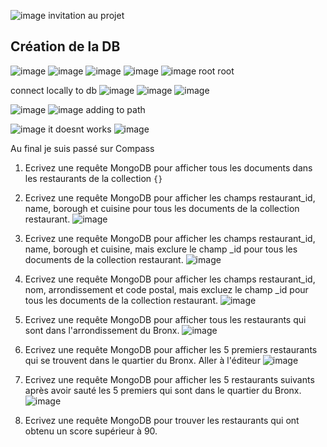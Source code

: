 ![image](https://user-images.githubusercontent.com/49844846/148751895-c295cc19-e880-4569-ab95-e9c10d22c983.png)
invitation au projet 


## Création de la DB
![image](https://user-images.githubusercontent.com/49844846/148752441-862b85ac-9b18-4d52-9a36-3fa82343e649.png)
![image](https://user-images.githubusercontent.com/49844846/148752469-45389ae2-bdae-41e0-8e54-e683c3ebe281.png)
![image](https://user-images.githubusercontent.com/49844846/148752765-da8f2255-32a3-4322-9716-68fb81eb3357.png)
![image](https://user-images.githubusercontent.com/49844846/148752812-99ee33b8-ea36-4a5c-a079-c8319453fbcf.png)
![image](https://user-images.githubusercontent.com/49844846/148753028-c518ecec-eb1b-4cae-a773-5a60df5a0554.png)
root root

connect locally to db
![image](https://user-images.githubusercontent.com/49844846/148753665-c0186995-828c-4223-9c4f-e8e3a9d90c5f.png)
![image](https://user-images.githubusercontent.com/49844846/148753686-a7baed42-1c55-413b-9217-ad548f419968.png)
![image](https://user-images.githubusercontent.com/49844846/148753735-5d2251d3-51fd-4ef6-a2fd-c9d47ffd75bc.png)

![image](https://user-images.githubusercontent.com/49844846/148754018-5646dc93-ecae-481b-b38e-13c5820a938e.png)
![image](https://user-images.githubusercontent.com/49844846/148754279-2ca56aae-99d7-4591-88c3-1f37167db86a.png)
adding to path

![image](https://user-images.githubusercontent.com/49844846/148754484-b0612caa-3d07-4077-bc9d-afdf255e6f48.png)
it doesnt works
![image](https://user-images.githubusercontent.com/49844846/148756024-06e093ae-9b81-40ec-8a99-0fec5cf99cc0.png)

Au final je suis passé sur Compass

1. Ecrivez une requête MongoDB pour afficher tous les documents dans les restaurants de la collection
`{}`

2. Ecrivez une requête MongoDB pour afficher les champs restaurant_id, name, borough et cuisine pour tous les documents de la collection restaurant.
![image](https://user-images.githubusercontent.com/49844846/148758701-9c03ca71-e2a5-4e4b-bc7f-fc66e23ffecc.png)

3. Ecrivez une requête MongoDB pour afficher les champs restaurant_id, name, borough et cuisine, mais exclure le champ _id pour tous les documents de la collection restaurant. 
![image](![image](https://user-images.githubusercontent.com/49844846/148759425-0dfae8e0-906a-467e-95f8-f2251bcc9028.png))

4. Ecrivez une requête MongoDB pour afficher les champs restaurant_id, nom, arrondissement et code postal, mais excluez le champ _id pour tous les documents de la collection restaurant.
![image](https://user-images.githubusercontent.com/49844846/148759820-124214c4-ac47-4645-a086-15606b80be0a.png)

5. Ecrivez une requête MongoDB pour afficher tous les restaurants qui sont dans l'arrondissement du Bronx. 
![image](https://user-images.githubusercontent.com/49844846/148758999-e5bfe4af-9cb4-44ea-9002-487c0cdfa25d.png)

6. Ecrivez une requête MongoDB pour afficher les 5 premiers restaurants qui se trouvent dans le quartier du Bronx. Aller à l'éditeur
![image](https://user-images.githubusercontent.com/49844846/148759942-27b19940-84ee-45fb-ad3a-fb14499c005f.png)

7. Ecrivez une requête MongoDB pour afficher les 5 restaurants suivants après avoir sauté les 5 premiers qui sont dans le quartier du Bronx.
![image](https://user-images.githubusercontent.com/49844846/148760043-934e4fbd-d096-4336-8660-a9211717ee4a.png)

8. Ecrivez une requête MongoDB pour trouver les restaurants qui ont obtenu un score supérieur à 90. 

